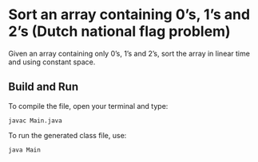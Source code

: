 # Sort an array containing 0’s, 1’s and 2’s (Dutch national flag problem)

Given an array containing only 0’s, 1’s and 2’s, sort the array in linear time and using constant space.

## Build and Run

To compile the file, open your terminal and type:
```
javac Main.java
```

To run the generated class file, use:
```
java Main
```
